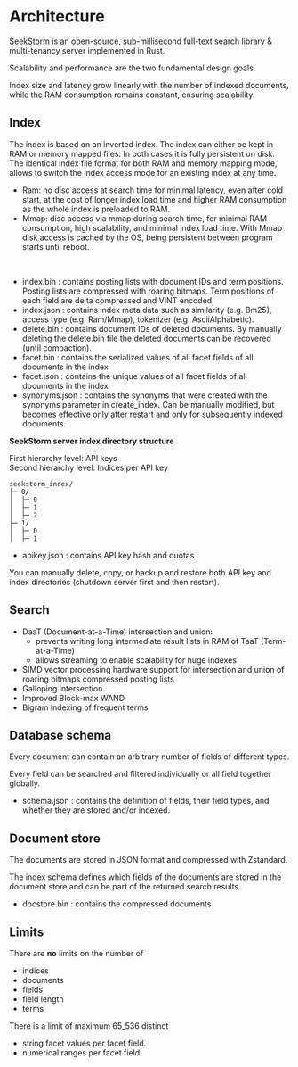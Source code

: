 # Architecture

SeekStorm is an open-source, sub-millisecond full-text search library & multi-tenancy server implemented in Rust.

Scalability and performance are the two fundamental design goals.

Index size and latency grow linearly with the number of indexed documents, while the RAM consumption remains constant, ensuring scalability.

## Index

The index is based on an inverted index. The index can either be kept in RAM or memory mapped files. In both cases it is fully persistent on disk.
The identical index file format for both RAM and memory mapping mode, allows to switch the index access mode for an existing index at any time.
* Ram: no disc access at search time for minimal latency, even after cold start, at the cost of longer index load time and higher RAM consumption as the whole index is preloaded to RAM.
* Mmap: disc access via mmap during search time, for minimal RAM consumption, high scalability, and minimal index load time. With Mmap disk access is cached by the OS, being persistent between program starts until reboot.

</br>

* index.bin : contains posting lists with document IDs and term positions. Posting lists are compressed with roaring bitmaps. Term positions of each field are delta compressed and VINT encoded.
* index.json : contains index meta data such as similarity (e.g. Bm25), access type (e.g. Ram/Mmap), tokenizer (e.g. AsciiAlphabetic).
* delete.bin : contains document IDs of deleted documents. By manually deleting the delete.bin file the deleted documents can be recovered (until compaction).
* facet.bin : contains the serialized values of all facet fields of all documents in the index
* facet.json : contains the unique values of all facet fields of all documents in the index
* synonyms.json : contains the synonyms that were created with the synonyms parameter in create_index. Can be manually modified, but becomes effective only after restart and only for subsequently indexed documents.

**SeekStorm server index directory structure**

First hierarchy level: API keys  
Second hierarchy level: Indices per API key  
```
seekstorm_index/  
├─ 0/  
│  ├─ 0  
│  ├─ 1  
│  ├─ 2  
├─ 1/  
│  ├─ 0  
│  ├─ 1  
```

* apikey.json : contains API key hash and quotas

You can manually delete, copy, or backup and restore both API key and index directories (shutdown server first and then restart).

## Search

* DaaT (Document-at-a-Time) intersection and union: 
  + prevents writing long intermediate result lists in RAM of TaaT (Term-at-a-Time)
  + allows streaming to enable scalability for huge indexes
* SIMD vector processing hardware support for intersection and union of roaring bitmaps compressed posting lists
* Galloping intersection
* Improved Block-max WAND
* Bigram indexing of frequent terms

## Database schema

Every document can contain an arbitrary number of fields of different types.

Every field can be searched and filtered individually or all field together globally.

* schema.json : contains the definition of fields, their field types, and whether they are stored and/or indexed.

## Document store

The documents are stored in JSON format and compressed with Zstandard.

The index schema defines which fields of the documents are stored in the document store and can be part of the returned search results.

* docstore.bin : contains the compressed documents

## Limits

There are **no** limits on the number of 
* indices
* documents
* fields
* field length
* terms

There is a limit of maximum 65_536 distinct
* string facet values per facet field. 
* numerical ranges per facet field. 
